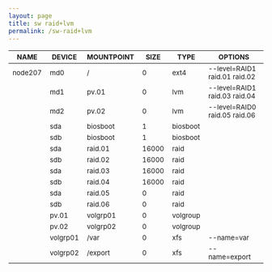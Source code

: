 ```yaml
---
layout: page
title: sw raid+lvm
permalink: /sw-raid+lvm
---
```


| <sub>NAME</sub> | <sub>DEVICE</sub> | <sub>MOUNTPOINT</sub> | <sub>SIZE</sub> | <sub>TYPE</sub> | <sub>OPTIONS</sub> |
| ---- | ------ | ---------- | ---- | ---- | ------- |
| <sub>node207</sub> | <sub>md0</sub> | <sub>/</sub> | <sub>0</sub> | <sub>ext4</sub> | <sub>--level=RAID1 raid.01 raid.02</sub> |
|  | <sub>md1</sub> | <sub>pv.01</sub> | <sub>0</sub> | <sub>lvm</sub> | <sub>--level=RAID1 raid.03 raid.04</sub> |
|  | <sub>md2</sub> | <sub>pv.02</sub> | <sub>0</sub> | <sub>lvm</sub> | <sub>--level=RAID0 raid.05 raid.06</sub> |
|  | <sub>sda</sub> | <sub>biosboot</sub> | <sub>1</sub> | <sub>biosboot</sub> |  |
|  | <sub>sdb</sub> | <sub>biosboot</sub> | <sub>1</sub> | <sub>biosboot</sub> |  |
|  | <sub>sda</sub> | <sub>raid.01</sub> | <sub>16000</sub> | <sub>raid</sub> |  |
|  | <sub>sdb</sub> | <sub>raid.02</sub> | <sub>16000</sub> | <sub>raid</sub> |  |
|  | <sub>sda</sub> | <sub>raid.03</sub> | <sub>16000</sub> | <sub>raid</sub> |  |
|  | <sub>sdb</sub> | <sub>raid.04</sub> | <sub>16000</sub> | <sub>raid</sub> |  |
|  | <sub>sda</sub> | <sub>raid.05</sub> | <sub>0</sub> | <sub>raid</sub> |  |
|  | <sub>sdb</sub> | <sub>raid.06</sub> | <sub>0</sub> | <sub>raid</sub> |  |
|  | <sub>pv.01</sub> | <sub>volgrp01</sub> | <sub>0</sub> | <sub>volgroup</sub> |  |
|  | <sub>pv.02</sub> | <sub>volgrp02</sub> | <sub>0</sub> | <sub>volgroup</sub> |  |
|  | <sub>volgrp01</sub> | <sub>/var</sub> | <sub>0</sub> | <sub>xfs</sub> | <sub>--name=var</sub> |
|  | <sub>volgrp02</sub> | <sub>/export</sub> | <sub>0</sub> | <sub>xfs</sub> | <sub>--name=export</sub> |
